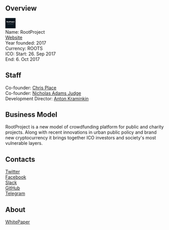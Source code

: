 ## Overview
![logo](../projects/logo/rootproject.png)  
Name: RootProject  
[Website](https://www.rootproject.co/)  
Year founded: 2017  
Currency: ROOTS  
ICO: Start: 26. Sep 2017  
End: 6. Oct 2017
## Staff
Co-founder: [Chris Place](../people/chris_place.md)  
Co-founder: [Nicholas Adams Judge](../people/nicholas_adams_judge.md)  
Development Director: [Anton Kraminkin](../people/anton_kraminkin.md)  
## Business Model
RootProject is a new model of crowdfunding platform for public and charity projects. Along with recent innovations in urban public policy and brand new cryptocurrency it brings together ICO investors and society's most vulnerable layers.
## Contacts  
[Twitter](https://twitter.com/RootProjectCo)    
[Facebook](https://www.facebook.com/rootprojectco/)  
[Slack](https://rootproject.herokuapp.com/)  
[GitHub](https://github.com/rootprojectco/backend)  
[Telegram](https://t.me/Rootproject)  
## About  
[WhitePaper](https://docs.wixstatic.com/ugd/903af2_2e38351151e5444b8a488fb9ee7af43a.pdf)  
